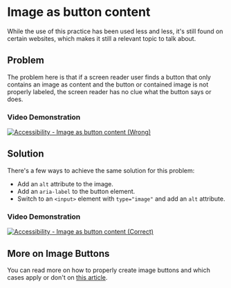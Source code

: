# Image as button content

While the use of this practice has been used less and less, it's still found on certain websites, which makes it still a relevant topic to talk about.

## Problem

The problem here is that if a screen reader user finds a button that only contains an image as content and the button or contained image is not properly labeled, the screen reader has no clue what the button says or does.

### Video Demonstration

[![Accessibility - Image as button content (Wrong)](http://img.youtube.com/vi/_8qfHtjYPpw/0.jpg)](http://www.youtube.com/watch?v=_8qfHtjYPpw "Accessibility - Image as button content (Wrong)")

## Solution

There's a few ways to achieve the same solution for this problem:

* Add an `alt` attribute to the image.
* Add an `aria-label` to the button element.
* Switch to an `<input>` element with `type="image"` and add an `alt` attribute.

### Video Demonstration

[![Accessibility - Image as button content (Correct)](http://img.youtube.com/vi/Qr8Rjt8gbFs/0.jpg)](http://www.youtube.com/watch?v=Qr8Rjt8gbFs "Accessibility - Image as button content (Correct)")

## More on Image Buttons

You can read more on how to properly create image buttons and which cases apply or don't on [this article](https://www.w3.org/WAI/standards-guidelines/act/rules/image-button-accessible-name-59796f/).